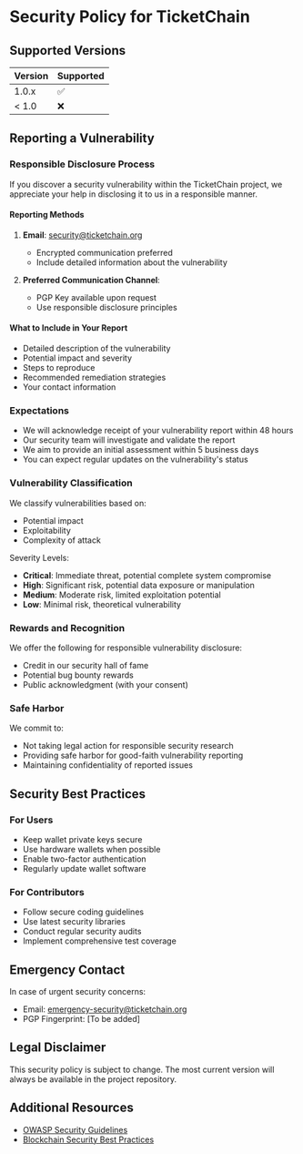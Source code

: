 # Security Policy for TicketChain

## Supported Versions

| Version | Supported          |
| ------- | ------------------ |
| 1.0.x   | :white_check_mark: |
| < 1.0   | :x:                |

## Reporting a Vulnerability

### Responsible Disclosure Process

If you discover a security vulnerability within the TicketChain project, we appreciate your help in disclosing it to us in a responsible manner.

#### Reporting Methods

1. **Email**: security@ticketchain.org

   - Encrypted communication preferred
   - Include detailed information about the vulnerability

2. **Preferred Communication Channel**:
   - PGP Key available upon request
   - Use responsible disclosure principles

#### What to Include in Your Report

- Detailed description of the vulnerability
- Potential impact and severity
- Steps to reproduce
- Recommended remediation strategies
- Your contact information

### Expectations

- We will acknowledge receipt of your vulnerability report within 48 hours
- Our security team will investigate and validate the report
- We aim to provide an initial assessment within 5 business days
- You can expect regular updates on the vulnerability's status

### Vulnerability Classification

We classify vulnerabilities based on:

- Potential impact
- Exploitability
- Complexity of attack

Severity Levels:

- **Critical**: Immediate threat, potential complete system compromise
- **High**: Significant risk, potential data exposure or manipulation
- **Medium**: Moderate risk, limited exploitation potential
- **Low**: Minimal risk, theoretical vulnerability

### Rewards and Recognition

We offer the following for responsible vulnerability disclosure:

- Credit in our security hall of fame
- Potential bug bounty rewards
- Public acknowledgment (with your consent)

### Safe Harbor

We commit to:

- Not taking legal action for responsible security research
- Providing safe harbor for good-faith vulnerability reporting
- Maintaining confidentiality of reported issues

## Security Best Practices

### For Users

- Keep wallet private keys secure
- Use hardware wallets when possible
- Enable two-factor authentication
- Regularly update wallet software

### For Contributors

- Follow secure coding guidelines
- Use latest security libraries
- Conduct regular security audits
- Implement comprehensive test coverage

## Emergency Contact

In case of urgent security concerns:

- Email: emergency-security@ticketchain.org
- PGP Fingerprint: [To be added]

## Legal Disclaimer

This security policy is subject to change. The most current version will always be available in the project repository.

## Additional Resources

- [OWASP Security Guidelines](https://owasp.org/)
- [Blockchain Security Best Practices](https://consensys.net/blog/best-practices/)
